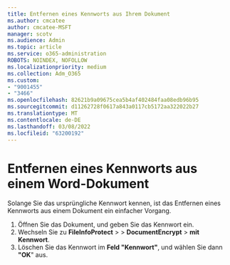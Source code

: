 ```yaml
---
title: Entfernen eines Kennworts aus Ihrem Dokument
ms.author: cmcatee
author: cmcatee-MSFT
manager: scotv
ms.audience: Admin
ms.topic: article
ms.service: o365-administration
ROBOTS: NOINDEX, NOFOLLOW
ms.localizationpriority: medium
ms.collection: Adm_O365
ms.custom:
- "9001455"
- "3466"
ms.openlocfilehash: 82621b9a09675cea5b4af402484faa08edb96b95
ms.sourcegitcommit: d11262728f0617a843a0117cb5172aa322022b27
ms.translationtype: MT
ms.contentlocale: de-DE
ms.lasthandoff: 03/08/2022
ms.locfileid: "63200192"
---
```

# <a name="remove-a-password-from-a-word-document"></a>Entfernen eines Kennworts aus einem Word-Dokument

Solange Sie das ursprüngliche Kennwort kennen, ist das Entfernen eines Kennworts aus einem Dokument ein einfacher Vorgang.

1. Öffnen Sie das Dokument, und geben Sie das Kennwort ein.
2. Wechseln Sie zu **FileInfoProtect** >  >  **DocumentEncrypt** >  **mit Kennwort**.
3. Löschen Sie das Kennwort im **Feld "Kennwort"**, und wählen Sie dann **"OK**" aus.